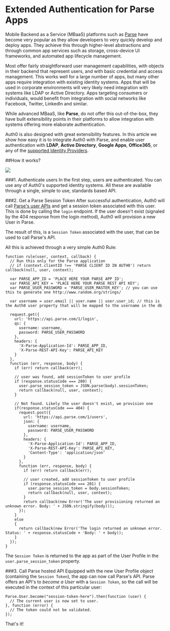 # Extended Authentication for Parse Apps

Mobile Backend as a Service (MBaaS) platforms such as [Parse](www.parse.com) have become very popular as they allow developers to very quickly develop and deploy apps. They achieve this through higher-level abstractions and through common app services such as storage, cross-device UI frameworks, and automated app lifecycle management.

Most offer fairly straightforward user management capabilities, with objects in their backend that represent users, and with basic credential and access management. This works well for a large number of apps, but many other apps require integration with existing identity systems. Apps that will be used in corporate environments will very likely need integration with systems like LDAP or Active Directory. Apps targeting consumers or individuals, would benefit from integration with social networks like Facebook, Twitter, LinkedIn and similar.  

While advanced MBaaS, like __Parse__, do not offer this out-of-the-box, they have built extensibility points in their platforms to allow integration with systems offering more elaborate authentication.

Auth0 is also designed with great extensibility features. In this article we show how easy it is to integrate Auth0 with Parse, and enable user authentication with __LDAP__, __Active Directory__, __Google Apps__, __Office365__, or any of the [supported Identity Providers](identityproviders).

##How it works?

![](https://docs.google.com/drawings/d/1E8pGVnDjuLw_eh4TPw-JvOB8BHBzWUJLGG1nwCC2CxU/pub?w=831&amp;h=372)

###1. Authenticate users
In the first step, users are authenticated. You can use any of Auth0's supported identity systems. All these are available through a single, simple to use, standards based API.

###2. Get a Parse Session Token
After successful authentication, Auth0 will call [Parse's user APIs](https://parse.com/docs/rest#users-login) and get a session token associated with this user. This is done by calling the `login` endpoint. If the user doesn't exist (signaled by the 404 response from the login method), Auth0 will provision a new User in Parse.

The result of this, is a `Session Token` associated with the user, that can be used to call Parse's API.

All this is achieved through a very simple Auth0 Rule:

```
function rule(user, context, callback) {
  // Run this only for the Parse application
  // if (context.clientID !== 'PARSE CLIENT ID IN AUTH0') return callback(null, user, context);

  var PARSE_APP_ID = 'PLACE HERE YOUR PARSE APP ID';
  var PARSE_API_KEY = 'PLACE HERE YOUR PARSE REST API KEY';
  var PARSE_USER_PASSWORD = 'PARSE_USER_MASTER_KEY'; // you can use this to generate one http://www.random.org/strings/

  var username = user.email || user.name || user.user_id; // this is the Auth0 user property that will be mapped to the username in the db

  request.get({
    url: 'https://api.parse.com/1/login',
    qs: {
      username: username,
      password: PARSE_USER_PASSWORD
    },
    headers: {
      'X-Parse-Application-Id': PARSE_APP_ID,
      'X-Parse-REST-API-Key': PARSE_API_KEY
    }
  }, 
  function (err, response, body) {
    if (err) return callback(err);

    // user was found, add sessionToken to user profile
    if (response.statusCode === 200) {
      user.parse_session_token = JSON.parse(body).sessionToken;
      return callback(null, user, context);
    }

    // Not found. Likely the user doesn't exist, we provision one
    if(response.statusCode === 404) {
      request.post({
        url: 'https://api.parse.com/1/users',
        json: {
          username: username,
          password: PARSE_USER_PASSWORD
        },
        headers: {
          'X-Parse-Application-Id': PARSE_APP_ID,
          'X-Parse-REST-API-Key': PARSE_API_KEY,
          'Content-Type': 'application/json'
        }
      }, 
      function (err, response, body) {
        if (err) return callback(err);

        // user created, add sessionToken to user profile
        if (response.statusCode === 201) {
          user.parse_session_token = body.sessionToken;
          return callback(null, user, context);
        }
        return callback(new Error('The user provisioning returned an unknown error. Body: ' + JSON.stringify(body)));
      });
    }
    else
    {
      return callback(new Error('The login returned an unknown error. Status: ' + response.statusCode + 'Body: ' + body));
    }
  });
}
```

The `Session Token` is returned to the app as part of the User Profile in the `user.parse_session_token` property.

###3. Call Parse hosted API
Equipped with the new User Profile object (containing the `Session Token`), the app can now call Parse's API. Parse offers an API's to _become a User_ with a `Session Token`, so the call will be executed in the context of this particular user:

```
Parse.User.become("session-token-here").then(function (user) {
  // The current user is now set to user.
}, function (error) {
  // The token could not be validated.
});
```

That's it!

